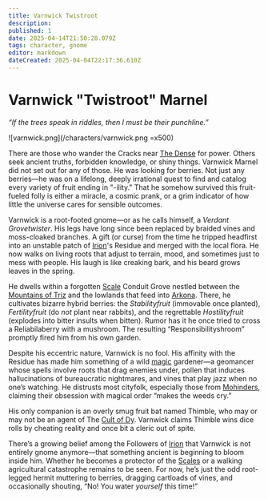 ```yaml
---
title: Varnwick Twistroot
description: 
published: 1
date: 2025-04-14T21:50:28.079Z
tags: character, gnome
editor: markdown
dateCreated: 2025-04-04T22:17:36.610Z
---
```


# Varnwick "Twistroot" Marnel  
*“If the trees speak in riddles, then I must be their punchline.”*

![varnwick.png](/characters/varnwick.png =x500)

There are those who wander the Cracks near [The Dense](/geography/realm/the-dense.md) for power. Others seek ancient truths, forbidden knowledge, or shiny things. Varnwick Marnel did not set out for any of those. He was looking for berries. Not just any berries—he was on a lifelong, deeply irrational quest to find and catalog every variety of fruit ending in "-ility." That he somehow survived this fruit-fueled folly is either a miracle, a cosmic prank, or a grim indicator of how little the universe cares for sensible outcomes.

Varnwick is a root-footed gnome—or as he calls himself, a *Verdant Grovetwister*. His legs have long since been replaced by braided vines and moss-cloaked branches. A gift (or curse) from the time he tripped headfirst into an unstable patch of [Irion](/being/deity/irion.md)'s Residue and merged with the local flora. He now walks on living roots that adjust to terrain, mood, and sometimes just to mess with people. His laugh is like creaking bark, and his beard grows leaves in the spring.

He dwells within a forgotten [Scale](/geography/landmark/scale.md) Conduit Grove nestled between the [Mountains of Triz](/geography/landmark/mountains-of-triz.md) and the lowlands that feed into [Arkona](/geography/settlement/city/arkona.md). There, he cultivates bizarre hybrid berries: the *Stabilityfruit* (immovable once planted), *Fertilityfruit* (do *not* plant near rabbits), and the regrettable *Hostilityfruit* (explodes into bitter insults when bitten). Rumor has it he once tried to cross a Reliabilaberry with a mushroom. The resulting “Responsibilityshroom” promptly fired him from his own garden.

Despite his eccentric nature, Varnwick is no fool. His affinity with the Residue has made him something of a wild [magic](/structure/mechanic/magic.md) gardener—a geomancer whose spells involve roots that drag enemies under, pollen that induces hallucinations of bureaucratic nightmares, and vines that play jazz when no one’s watching. He distrusts most cityfolk, especially those from [Mohinders](/geography/settlement/city/mohinders.md), claiming their obsession with magical order “makes the weeds cry.”

His only companion is an overly smug fruit bat named Thimble, who may or may not be an agent of The [Cult of Dy](/structure/society/factions/cult-of-dy.md). Varnwick claims Thimble wins dice rolls by cheating reality and once bit a cleric out of spite.

There’s a growing belief among the Followers of [Irion](/being/deity/irion.md) that Varnwick is not entirely gnome anymore—that something ancient is beginning to bloom inside him. Whether he becomes a protector of the [Scales](/geography/landmark/scale.md) or a walking agricultural catastrophe remains to be seen. For now, he’s just the odd root-legged hermit muttering to berries, dragging cartloads of vines, and occasionally shouting, “No! You water *yourself* this time!”

